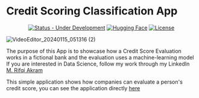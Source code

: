 # Credit Scoring Classification App

<div align="center">

  <a href="">[![Status - Under Development](https://img.shields.io/badge/Status-Under_Development-2ea44f)](https://)</a>
  <a href="🤗">[![Hugging Face](https://img.shields.io/badge/Hugging_Face-yellow)](#huggingface-logo)</a>
    <a href="">[![License](https://img.shields.io/badge/License-MIT-blue)](#license)</a>

</div>

![VideoEditor_20240115_051316 (2)](https://github.com/riqam/credit-scoring/assets/113788011/6307d417-6165-41ec-9d87-fb0f58e9b204)


The purpose of this App is to showcase how a Credit Score Evaluation works in a fictional bank and the evaluation uses a machine-learning model
If you are interested in Data Science, follow my work through my LinkedIn [M. Rifqi Akram](https://www.linkedin.com/in/m-rifqi-akram/)

This simple application shows how companies can evaluate a person's credit score, you can see the application directly [here](https://rifqiakram-credit-scoring.hf.space)
